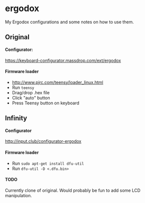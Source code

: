 # ergodox
My Ergodox configurations and some notes on how to use them.

## Original

#### Configurator:
https://keyboard-configurator.massdrop.com/ext/ergodox

#### Firmware loader
* http://www.pjrc.com/teensy/loader_linux.html
* Run `teensy`
* Drag/drop .hex file
* Click "auto" button
* Press Teensy button on keyboard

## Infinity

#### Configurator
http://input.club/configurator-ergodox

#### Firmware loader
* Run `sudo apt-get install dfu-util`
* Run `dfu-util -D <.dfu.bin>`

#### TODO
Currently clone of original. Would probably be fun to add some LCD manipulation.
